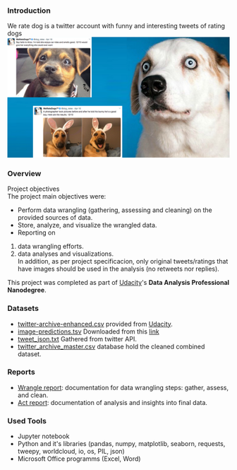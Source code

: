 ### Introduction
We rate dog is a twitter account with funny and interesting tweets of rating dogs
<br>
![we rate dogs](we_rate_dogs.jpg)

### Overview
Project objectives <br>
The project main objectives were: <br>
-	Perform data wrangling (gathering, assessing and cleaning) on the provided sources of data. 
-	Store, analyze, and visualize the wrangled data. 
-	Reporting on 
  1.	data wrangling efforts.
  2.	data analyses and visualizations. <br>
In addition, as per project specificacion, only original tweets/ratings that have images should be used in the analysis (no retweets nor replies).

This project was completed as part of [Udacity](www.udacity.com)'s **Data Analysis Professional Nanodegree**.

### Datasets
- [twitter-archive-enhanced.csv](twitter-archive-enhanced.csv) provided from [Udacity](www.udacity.com).
- [image-predictions.tsv](image-predictions.tsv) Downloaded from this [link](https://d17h27t6h515a5.cloudfront.net/topher/2017/August/599fd2ad_image-predictions/image-predictions.tsv)
- [tweet_json.txt](tweet_json.txt) Gathered from twitter API.
- [twitter_archive_master.csv](twitter_archive_master.csv) database hold the cleaned combined dataset.

### Reports
- [Wrangle report](wrangle_report.pdf): documentation for data wrangling steps: gather, assess, and clean.
- [Act report](act_report.pdf): documentation of analysis and insights into final data.

### Used Tools
- Jupyter notebook
- Python and it's libraries (pandas, numpy, matplotlib, seaborn, requests, tweepy, worldcloud, io, os, PIL, json)
- Microsoft Office programms (Excel, Word)
